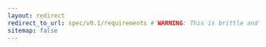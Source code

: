 ```yaml
---
layout: redirect
redirect_to_url: spec/v0.1/requirements # WARNING: This is brittle and will not update as per {{ site.current_spec_version }}
sitemap: false
---
```

